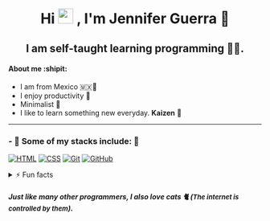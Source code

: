 <h1 align="center">Hi <img src="https://raw.githubusercontent.com/iampavangandhi/iampavangandhi/master/gifs/Hi.gif" width="30px"> , I'm Jennifer Guerra 🚀</h1>
<h2 align="center">I am self-taught learning programming 👩‍💻.</h2>
<h4>About me :shipit: </h4>

- I am from Mexico 🇲🇽🌮
- I enjoy productivity 🎯
- Minimalist 🌿
- I like to learn something new everyday. **Kaizen** 🚀

---

### - 🌱 Some of my stacks include: 🔭

[![HTML](https://img.shields.io/badge/HTML-E34F26?style=flat&logo=html5&logoColor=white&labelColor=transparent)](https://simpleicons.org/icons/html5)
[![CSS](https://img.shields.io/badge/CSS-1572B6?style=flat&logo=css3&logoColor=white&labelColor=transparent)](https://simpleicons.org/icons/css3)
[![Git](https://img.shields.io/badge/Git-F05032?style=flat&logo=git&logoColor=white&labelColor=transparent)](https://simpleicons.org/icons/git)
[![GitHub](https://img.shields.io/badge/GitHub-181717?style=flat&logo=github&logoColor=white&labelColor=transparent)](https://simpleicons.org/icons/github)

<details>
  <summary>⚡️ Fun facts</summary>
  <ul>
    <li><b>I am left-handed 🫲</b></li>
    <li><b>I really like miniatures 🎨</b></li>
    <li><b>I love Japan 🏯🇯🇵</b></li>
    <li><b>I am autistic 🧩</b></li>
  </ul>
</details>


##### Just like many other programmers, I also love cats 🐈 (<span style="font-size: small;">_The internet is controlled by them_</span>).

